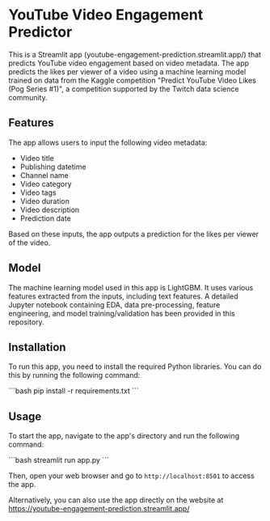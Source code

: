 # YouTube Video Engagement Predictor

This is a Streamlit app (youtube-engagement-prediction.streamlit.app/) that predicts YouTube video engagement based on video metadata. The app predicts the likes per viewer of a video using a machine learning model trained on data from the Kaggle competition "Predict YouTube Video Likes (Pog Series #1)", a competition supported by the Twitch data science community.

## Features

The app allows users to input the following video metadata:

- Video title
- Publishing datetime
- Channel name
- Video category
- Video tags
- Video duration
- Video description
- Prediction date

Based on these inputs, the app outputs a prediction for the likes per viewer of the video.

## Model

The machine learning model used in this app is LightGBM. It uses various features extracted from the inputs, including text features. A detailed Jupyter notebook containing EDA, data pre-processing, feature engineering, and model training/validation has been provided in this repository. 

## Installation

To run this app, you need to install the required Python libraries. You can do this by running the following command:

\`\`\`bash
pip install -r requirements.txt
\`\`\`

## Usage

To start the app, navigate to the app's directory and run the following command:

\`\`\`bash
streamlit run app.py
\`\`\`

Then, open your web browser and go to `http://localhost:8501` to access the app.

Alternatively, you can also use the app directly on the website at https://youtube-engagement-prediction.streamlit.app/
